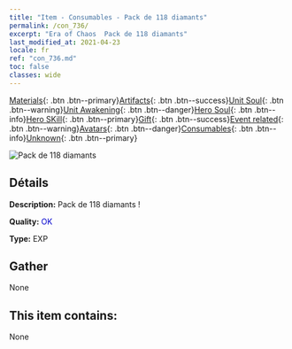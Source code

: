 ```yaml
---
title: "Item - Consumables - Pack de 118 diamants"
permalink: /con_736/
excerpt: "Era of Chaos  Pack de 118 diamants"
last_modified_at: 2021-04-23
locale: fr
ref: "con_736.md"
toc: false
classes: wide
---
```

 [Materials](/ItemsFR/){: .btn .btn--primary}[Artifacts](/ItemsFR/Artifacts/){: .btn .btn--success}[Unit Soul](/ItemsFR/UnitSoul/){: .btn .btn--warning}[Unit Awakening](/ItemsFR/UnitAwakening/){: .btn .btn--danger}[Hero Soul](/ItemsFR/HeroSoul/){: .btn .btn--info}[Hero SKill](/ItemsFR/HeroSkill/){: .btn .btn--primary}[Gift](/ItemsFR/Gift/){: .btn .btn--success}[Event related](/ItemsFR/Events/){: .btn .btn--warning}[Avatars](/ItemsFR/Avatars/){: .btn .btn--danger}[Consumables](/ItemsFR/Consumables/){: .btn .btn--info}[Unknown](/ItemsFR/Unknown/){: .btn .btn--primary}

 ![Pack de 118 diamants](/images/t/i_tool_30272.png)

## Détails
 **Description:** Pack de 118 diamants !

 **Quality:** <span style="color: #0000CD">OK</span>

 **Type:** EXP

## Gather

  None

## This item contains:

  None

